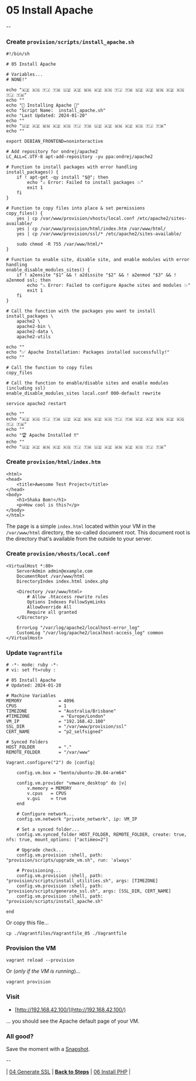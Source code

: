 # 05 Install Apache

--

### Create `provision/scripts/install_apache.sh`

```
#!/bin/sh

# 05 Install Apache

# Variables...
# NONE!"

echo "🇰🇿 🇰🇬 🇹🇯 🇹🇲 🇺🇿 🇦🇿 🇲🇳 🇰🇿 🇰🇬 🇹🇯 🇹🇲 🇺🇿 🇦🇿 🇲🇳 🇰🇿 🇰🇬 🇹🇯 🇹🇲"
echo ""
echo "🚀 Installing Apache 🚀"
echo "Script Name:  install_apache.sh"
echo "Last Updated: 2024-01-20"
echo ""
echo "🇺🇿 🇦🇿 🇲🇳 🇰🇿 🇰🇬 🇹🇯 🇹🇲 🇺🇿 🇦🇿 🇲🇳 🇰🇿 🇰🇬 🇹🇯 🇹🇲"
echo ""

export DEBIAN_FRONTEND=noninteractive

# Add repository for ondrej/apache2
LC_ALL=C.UTF-8 apt-add-repository -yu ppa:ondrej/apache2

# Function to install packages with error handling
install_packages() {
	if ! apt-get -qy install "$@"; then
		echo "⚠️ Error: Failed to install packages 💥"
		exit 1
	fi
}

# Function to copy files into place & set permissions
copy_files() {
	yes | cp /var/www/provision/vhosts/local.conf /etc/apache2/sites-available/
	yes | cp /var/www/provision/html/index.htm /var/www/html/
	yes | cp /var/www/provision/ssl/* /etc/apache2/sites-available/

	sudo chmod -R 755 /var/www/html/*
}

# Function to enable site, disable site, and enable modules with error handling
enable_disable_modules_sites() {
	if ! a2ensite "$1" && ! a2dissite "$2" && ! a2enmod "$3" && ! a2enmod ssl; then
		echo "⚠️ Error: Failed to configure Apache sites and modules 💥"
		exit 1
	fi
}

# Call the function with the packages you want to install
install_packages \
	apache2 \
	apache2-bin \
	apache2-data \
	apache2-utils

echo ""
echo "✅ Apache Installation: Packages installed successfully!"
echo ""

# Call the function to copy files
copy_files

# Call the function to enable/disable sites and enable modules (including ssl)
enable_disable_modules_sites local.conf 000-default rewrite

service apache2 restart

echo ""
echo "🇰🇿 🇰🇬 🇹🇯 🇹🇲 🇺🇿 🇦🇿 🇲🇳 🇰🇿 🇰🇬 🇹🇯 🇹🇲 🇺🇿 🇦🇿 🇲🇳 🇰🇿 🇰🇬 🇹🇯 🇹🇲"
echo ""
echo "🏆 Apache Installed ‼️"
echo ""
echo "🇺🇿 🇦🇿 🇲🇳 🇰🇿 🇰🇬 🇹🇯 🇹🇲 🇺🇿 🇦🇿 🇲🇳 🇰🇿 🇰🇬 🇹🇯 🇹🇲"
```

### Create `provision/html/index.htm`

```
<html>
<head>
	<title>Awesome Test Project</title>
</head>
<body>
	<h1>Shaka Bom!</h1>
	<p>How cool is this?</p>
</body>
</html>
```

The page is a simple `index.html` located within your VM in the `/var/www/html` directory, the so-called document root. This document root is the directory that's available from the outside to your server.

### Create `provision/vhosts/local.conf`

```
<VirtualHost *:80>
	ServerAdmin admin@example.com
	DocumentRoot /var/www/html
	DirectoryIndex index.html index.php

	<Directory /var/www/html>
		# Allow .htaccess rewrite rules
		Options Indexes FollowSymLinks
		AllowOverride All
		Require all granted
	</Directory>

	ErrorLog "/var/log/apache2/localhost-error_log"
	CustomLog "/var/log/apache2/localhost-access_log" common
</VirtualHost>
```

### Update `Vagrantfile`

```
# -*- mode: ruby -*-
# vi: set ft=ruby :

# 05 Install Apache
# Updated: 2024-01-20

# Machine Variables
MEMORY              = 4096
CPUS                = 1
TIMEZONE            = "Australia/Brisbane"
#TIMEZONE            = "Europe/London"
VM_IP               = "192.168.42.100"
SSL_DIR             = "/var/www/provision/ssl"
CERT_NAME           = "p2_selfsigned"

# Synced Folders
HOST_FOLDER         = "."
REMOTE_FOLDER       = "/var/www"

Vagrant.configure("2") do |config|

	config.vm.box = "bento/ubuntu-20.04-arm64"

	config.vm.provider "vmware_desktop" do |v|
		v.memory = MEMORY
		v.cpus   = CPUS
		v.gui    = true
	end

	# Configure network...
	config.vm.network "private_network", ip: VM_IP

	# Set a synced folder...
	config.vm.synced_folder HOST_FOLDER, REMOTE_FOLDER, create: true, nfs: true, mount_options: ["actimeo=2"]

	# Upgrade check...
	config.vm.provision :shell, path: "provision/scripts/upgrade_vm.sh", run: 'always'

	# Provisioning...
	config.vm.provision :shell, path: "provision/scripts/install_utilities.sh", args: [TIMEZONE]
	config.vm.provision :shell, path: "provision/scripts/generate_ssl.sh", args: [SSL_DIR, CERT_NAME]
	config.vm.provision :shell, path: "provision/scripts/install_apache.sh"

end
```

Or copy this file...

```
cp ./Vagrantfiles/Vagrantfile_05 ./Vagrantfile
```

### Provision the VM

```
vagrant reload --provision
```

Or (*only if the VM is running*)...

```
vagrant provision
```

### Visit

* [http://192.168.42.100/](http://192.168.42.100/)

... you should see the Apache default page of your VM.


### All good?

Save the moment with a [Snapshot](./Snapshots.md).

--

| [04 Generate SSL](./04_Generate_SSL.md)
| [**Back to Steps**](../README.md)
| [06 Install PHP](./06_Install_PHP.md)
|
